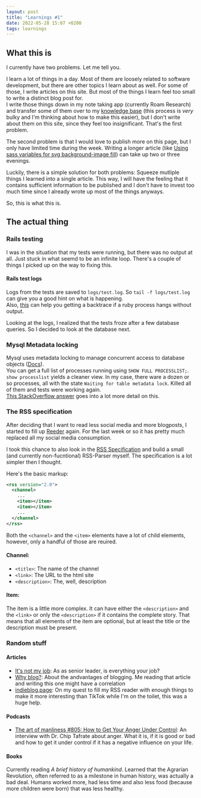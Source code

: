 ```yaml
---
layout: post
title: "Learnings #1"
date: 2022-05-28 15:07 +0200
tags: learnings
---
```

## What this is
I currently have two problems. Let me tell you.

I learn a lot of things in a day. Most of them are loosely related to software development, but there are other topics I learn about as well. For some of those, I write articles on this site. But most of the things I learn feel too small to write a distinct blog post for.  
I write those things down in my note taking app (currently Roam Research) and transfer some of them over to my [knowledge base](https://wiki.christianpoplawski.de) (this process is *very* bulky and I'm thinking about how to make this easier), but I don't write about them on this site, since they feel too insignificant. That's the first problem.

The second problem is that I would love to publish more on this page, but I only have limited time during the week. Writing a longer article (like [Using sass variables for svg background-image fill](https://christianpoplawski.de/blog/2022/sass-background-svg-escape-color)) can take up two or three evenings.

Luckily, there is a simple solution for both problems: Squeeze mutliple things I learned into a single article. This way, I will have the feeling that it contains sufficient information to be published and I don't have to invest too much time since I already wrote up most of the things anyways.

So, this is what this is.

## The actual thing

### Rails testing
I was in the situation that my tests were running, but there was no output at all. Just stuck in what seemd to be an infinite loop. There's a couple of things I picked up on the way to fixing this.

#### Rails test logs
Logs from the tests are saved to `logs/test.log`. So `tail -f logs/test.log` can give you a good hint on what is happening.  
Also, [this](https://makandracards.com/makandra/75416-how-to-get-a-backtrace-if-rspec-or-any-other-ruby-process-hangs-with-no-output
) can help you getting a backtrace if a ruby process hangs without output.

Looking at the logs, I realized that the tests froze after a few database queries. So I decided to look at the database next.

### Mysql Metadata locking
Mysql uses metadata locking to manage concurrent access to database objects ([Docs](https://dev.mysql.com/doc/refman/8.0/en/metadata-locking.html)).  
You can get a full list of processes running using `SHOW FULL PROCESSLIST;`.  
`show processlist` yields a cleaner view. In my case, there ware a dozen or so processes, all with the state `Waiting for table metadata lock`. Killed all of them and tests were working again.  
[This StackOverflow answer](https://stackoverflow.com/questions/19801139/mysql-permanently-getting-waiting-for-table-metadata-lock/60357929#60357929) goes into a lot more detail on this.

### The RSS specification
After deciding that I want to read less social media and more blogposts, I started to fill up [Reeder](https://reederapp.com/) again. For the last week or so it has pretty much replaced all my social media consumption.

I took this chance to also look in the [RSS Specification](https://validator.w3.org/feed/docs/rss2.html) and build a small (and currently non-fucntional) RSS-Parser myself. The specification is a lot simpler then I thought.

Here's the basic markup:
```xml
<rss version="2.0">
  <channel>
    ...
    <item></item>
    <item></item>
    ...
  </channel>
</rss>
```

Both the `<channel>` and the `<item>` elements have a lot of child elements, however, only a handful of those are reuired.

#### Channel:
* `<title>`: The name of the channel
* `<link>`: The URL to the html site
* `<description>`: The, well, description

#### Item:
The item is a little more complex. It can have either the `<description>` and the `<link>` or only the `<description>` if it contains the complete story. That means that all elements of the item are optional, but at least the title or the description must be present.

### Random stuff
#### Articles
* [It's not my job](https://blog.dbsmasher.com/2022/05/24/not-my-job.html): As as senior leader, is everything your job?
* [Why blog?](https://cagrimmett.com/thoughts/2022/04/26/why-blog/): About the andvantages of blogging. Me reading that article and writing this one might have a correlation
* [indieblog.page](https://indieblog.page/): On my quest to fill my RSS reader with enough things to make it more interesting than TikTok while I'm on the toilet, this was a huge help.

#### Podcasts
* [The art of manliness #805: How to Get Your Anger Under Control](https://www.artofmanliness.com/character/behavior/how-to-get-your-anger-under-control-podcast/): An interview with Dr. Chip Tafrate about anger. What it is, if it is good or bad and how to get it under control if it has a negative influence on your life.

#### Books
Currently reading *A brief history of humankind*. Learned that the Agrarian Revolution, often referred to as a milestone in human history, was actually a bad deal. Humans worked more, had less time and also less food (because more children were born) that was less healthy.
